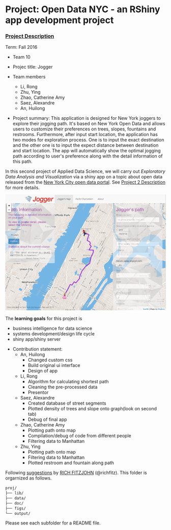 # Project: Open Data NYC - an RShiny app development project
### [Project Description](doc/project2_desc.md)

Term: Fall 2016

+ Team 10
+ Projec title: Jogger
+ Team members
	+ Li, Rong
	+ Zhu, Ying
	+ Zhao, Catherine Amy
	+ Saez, Alexandre
	+ An, Huilong
	
+ Project summary: 
This application is designed for New York joggers to explore their jogging path. It's based on New York Open Data and allows users to  customize their preferences on trees, slopes, fountains and restrooms. Furthermore, after input start location, the application has two modes for exploration process. One is to input the exact destination and the other one is to input the expect distance between destination and start location. The app will automatically show the optimal jogging path according  to user's preference along with the detail information of this path. 

In this second project of Applied Data Science, we will carry out *Exploratory Data Analysis and Visualization* via a shiny app on a topic about open data released from the [New York City open data portal](https://nycopendata.socrata.com/). See [Project 2 Description](doc/project2_desc.md) for more details.  


![alt tag](https://github.com/TZstatsADS/Fall2016-Proj2-grp10/blob/master/output/screenshot.png)

The **learning goals** for this project is 
- business intelligence for data science
- systems development/design life cycle
- shiny app/shiny server
	
+ Contribution statement:
	+ An, Huilong 
		- Changed custom css
		- Build original ui interface
		- Design of app	
	+ Li, Rong
		- Algorithm for calculating shortest path
		- Cleaning the pre-processed data
		- Presentor
	+ Saez, Alexandre
		- Created database of street segments
		- Plotted density of trees and slope onto graph(look on second tab)
		- Debug of final app
	+ Zhao, Catherine Amy
		- Plotting path onto map
		- Compilation/debug of code from different people
		- Filtering data to Manhattan
	+ Zhu, Ying
		- Plotting path onto map
		- Filtering data to Manhattan
		- Plotted restroom and fountain along path

Following [suggestions](http://nicercode.github.io/blog/2013-04-05-projects/) by [RICH FITZJOHN](http://nicercode.github.io/about/#Team) (@richfitz). This folder is orgarnized as follows.

```
proj/
├── lib/
├── data/
├── doc/
├── figs/
└── output/
```

Please see each subfolder for a README file.

